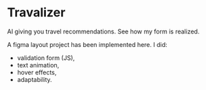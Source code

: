 # Travalizer
AI giving you travel recommendations. See how my form is realized.

A figma layout project has been implemented here. 
I did:
- validation form (JS),
- text animation, 
- hover effects, 
- adaptability.
